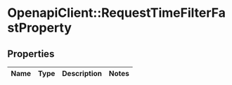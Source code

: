 # OpenapiClient::RequestTimeFilterFastProperty

## Properties
Name | Type | Description | Notes
------------ | ------------- | ------------- | -------------


